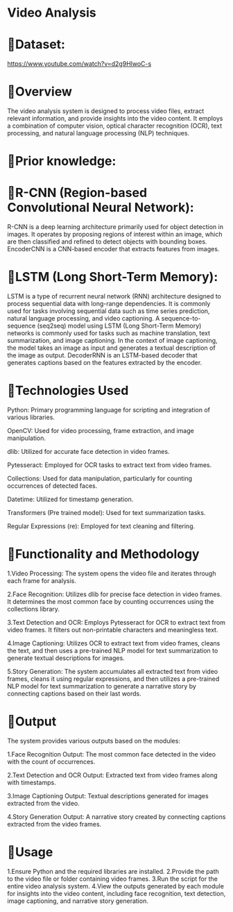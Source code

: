 # Video Analysis
# 🔗Dataset:
https://www.youtube.com/watch?v=d2g9HlwoC-s


#  🔗Overview 
The video analysis system is designed to process video files, extract relevant information, and provide insights into the video content. It employs a combination of computer vision, optical character recognition (OCR), text processing, and natural language processing (NLP) techniques.

#  🔗Prior knowledge:

#  🔗R-CNN (Region-based Convolutional Neural Network):

R-CNN is a deep learning architecture primarily used for object detection in images.
It operates by proposing regions of interest within an image, which are then classified and refined to detect objects with bounding boxes.
EncoderCNN is a CNN-based encoder that extracts features from images.

#  🔗LSTM (Long Short-Term Memory):

LSTM is a type of recurrent neural network (RNN) architecture designed to process sequential data with long-range dependencies.
It is commonly used for tasks involving sequential data such as time series prediction, natural language processing, and video captioning.
A sequence-to-sequence (seq2seq) model using LSTM (Long Short-Term Memory) networks is commonly used for tasks such as machine translation, text summarization, and image captioning. In the context of image captioning, the model takes an image as input and generates a textual description of the image as output.
DecoderRNN is an LSTM-based decoder that generates captions based on the features extracted by the encoder.

#  🔗Technologies Used
Python: Primary programming language for scripting and integration of various libraries.

OpenCV: Used for video processing, frame extraction, and image manipulation.

dlib: Utilized for accurate face detection in video frames.

Pytesseract: Employed for OCR tasks to extract text from video frames.

Collections: Used for data manipulation, particularly for counting occurrences of detected faces.

Datetime: Utilized for timestamp generation.

Transformers (Pre trained model): Used for text summarization tasks.

Regular Expressions (re): Employed for text cleaning and filtering.

#  🔗Functionality and Methodology
1.Video Processing: The system opens the video file and iterates through each frame for analysis.

2.Face Recognition: Utilizes dlib for precise face detection in video frames. It determines the most common face by counting occurrences using the collections library.

3.Text Detection and OCR: Employs Pytesseract for OCR to extract text from video frames. It filters out non-printable characters and meaningless text.

4.Image Captioning: Utilizes OCR to extract text from video frames, cleans the text, and then uses a pre-trained NLP model for text summarization to generate textual descriptions for images.

5.Story Generation: The system accumulates all extracted text from video frames, cleans it using regular expressions, and then utilizes a pre-trained NLP model for text summarization to generate a narrative story by connecting captions based on their last words.

#  🔗Output
The system provides various outputs based on the modules:

1.Face Recognition Output: The most common face detected in the video with the count of occurrences.

2.Text Detection and OCR Output: Extracted text from video frames along with timestamps.

3.Image Captioning Output: Textual descriptions generated for images extracted from the video.

4.Story Generation Output: A narrative story created by connecting captions extracted from the video frames.

#  🔗Usage
1.Ensure Python and the required libraries are installed.
2.Provide the path to the video file or folder containing video frames.
3.Run the script for the entire video analysis system.
4.View the outputs generated by each module for insights into the video content, including face recognition, text detection, image captioning, and narrative story generation.






